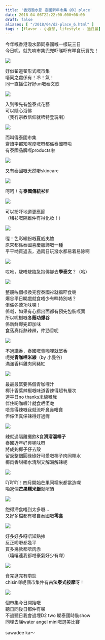```yaml
---
title: '香港潑水節 泰國新年市集 @D2 place'
date: 2018-04-06T22:22:00.000+08:00
draft: false
aliases: [ "/2018/04/d2-place_6.html" ]
tags : [flavor - 小食部, lifestyle - 過日晨]
---
```


今年嘅香港潑水節同泰國嘅一樣玩三日  
今日呢，就先响市集兜兜吓睇吓有咩食玩買先！  

[![](https://c1.staticflickr.com/1/786/26403566017_b035b70f27_z.jpg)](https://c1.staticflickr.com/1/786/26403566017_b035b70f27_z.jpg)

好似翟道翟形式嘅市集  
唔同之處係有！冷！氣！  
同一直播住好好un嘅泰文歌  

[![](https://c1.staticflickr.com/1/865/26403568147_1954861d38_z.jpg)](https://c1.staticflickr.com/1/865/26403568147_1954861d38_z.jpg)

入到嚟先有盤泰式花藝  
可以隨心浴佛  
（我冇宗教信仰就唔特登玩喇）  

[![](https://c1.staticflickr.com/1/874/26403564347_8e9a55be62_z.jpg)](https://c1.staticflickr.com/1/874/26403564347_8e9a55be62_z.jpg)

而叫得泰國市集  
齋讀字都知呢度嘅嘢都係泰國嘢啦  
有泰國品牌嘅products啦  

[![](https://c1.staticflickr.com/1/808/26403570047_fcb62ccbf9_z.jpg)](https://c1.staticflickr.com/1/808/26403570047_fcb62ccbf9_z.jpg)

又有泰國嘅天然嘢skincare  

[![](https://c1.staticflickr.com/1/886/26403562427_2390903f9c_z.jpg)](https://c1.staticflickr.com/1/886/26403562427_2390903f9c_z.jpg)

呵呵！有**泰國傳統衫**租  

[![](https://c1.staticflickr.com/1/817/26403572887_b22cf27a07_z.jpg)](https://c1.staticflickr.com/1/817/26403572887_b22cf27a07_z.jpg)

可以扮吓地道更應節  
（租衫嘅隔離仲有得化妝！）  

[![](https://c1.staticflickr.com/1/808/40378781935_5167a758c1_z.jpg)](https://c1.staticflickr.com/1/808/40378781935_5167a758c1_z.jpg)

喔！色彩繽紛嘅夏威夷恤  
原來都係泰國喜慶服飾嘅一種  
平平哋買返去，過兩日玩潑水都易着易除啊  

[![](https://c1.staticflickr.com/1/803/41231817942_2284de6540_z.jpg)](https://c1.staticflickr.com/1/803/41231817942_2284de6540_z.jpg)

哎吔，駛唔駛臨急抱佛腳去**學泰文**？（哈）  

[![](https://c1.staticflickr.com/1/890/41275544421_e4cf5f85eb_z.jpg)](https://c1.staticflickr.com/1/890/41275544421_e4cf5f85eb_z.jpg)

整靚咗個樣換完套泰國衫就搵吓食喇  
爆谷平日睇戲就食唔少有咩特別啫？  
佢係冬蔭功味㗎！  
係嘅，如果有心搵出面都有預先包裝嘅賣  
所以呢樹嘅**冬蔭功爆谷**  
係新鮮爆完即加味  
食落真係熱辣辣，仲勁香呢  

[![](https://c1.staticflickr.com/1/816/27402638598_0bebceb00e_z.jpg)](https://c1.staticflickr.com/1/816/27402638598_0bebceb00e_z.jpg)

不過講香，泰國嘅青咖哩就堅香  
呢兜**青咖哩米線**（by 小曼谷）  
滿滿香料雞肉同豬紅  

[![](https://c1.staticflickr.com/1/886/41275548981_b61f980931_z.jpg)](https://c1.staticflickr.com/1/886/41275548981_b61f980931_z.jpg)

最最最緊要係個青咖哩汁  
椰汁香葉辣椒嘅味道香辣得超有層次  
連平日no thanks米線嘅我  
伴住啲咖喱汁就食哂佢哋  
唔食得辣嘅我就流吓鼻鼻咁食  
但係佢真係辣得好過癮  

[![](https://c1.staticflickr.com/1/793/41275545431_9c92cde7f4_z.jpg)](https://c1.staticflickr.com/1/793/41275545431_9c92cde7f4_z.jpg)

辣就過隔離攤飲&食**滑溜溜椰子**  
泰國近年好興呢味嘢  
將成夠椰子仔去殼  
留返整個圓碌碌好可愛嘅椰子肉同椰水  
椰肉香甜椰水清甜又解渴解辣呢  

[![](https://c1.staticflickr.com/1/892/41231814462_3621f5baa0_z.jpg)](https://c1.staticflickr.com/1/892/41231814462_3621f5baa0_z.jpg)

吖吖吖！四月開始芒果同糯米都當造㗎  
啪返個**芒果糯米飯**就啱晒  

[![](https://c1.staticflickr.com/1/792/40378783495_1b21f85559_z.jpg)](https://c1.staticflickr.com/1/792/40378783495_1b21f85559_z.jpg)

飽得滯食唔到太多嘢...  
又好多檔都有嚟自泰國嘅**零食**  

[![](https://c1.staticflickr.com/1/881/27402639438_9ac29a7121_z.jpg)](https://c1.staticflickr.com/1/881/27402639438_9ac29a7121_z.jpg)

好多好多呀唔知點揀  
反正啲嘢都幾平  
買多幾款都唔肉赤  
（嘻嘻連我都咁豪氣好少有㗎）  

[![](https://c1.staticflickr.com/1/808/40379254775_e3ddddde14_z.jpg)](https://c1.staticflickr.com/1/808/40379254775_e3ddddde14_z.jpg)

食完逛完有啲攰  
chisin㗎呢個市集仲有**古法泰式按摩**呀！  

[![](https://c1.staticflickr.com/1/803/41275547861_4c52023190_z.jpg)](https://c1.staticflickr.com/1/803/41275547861_4c52023190_z.jpg)

個市集今日開始嘅  
聽日同後日都仲有㗎  
不過聽日我會過埋D2 two 睇泰國時裝show  
同埋去睇water angel mini嘅選美比賽  
  
  
sawadee ka～
